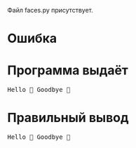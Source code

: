 Файл faces.py присутствует.
# Ошибка
# Программа выдаёт
<pre>
Hello 🙂 Goodbye 🙁 
</pre>
# Правильный вывод
<pre>Hello 🙂 Goodbye 🙁
</pre>